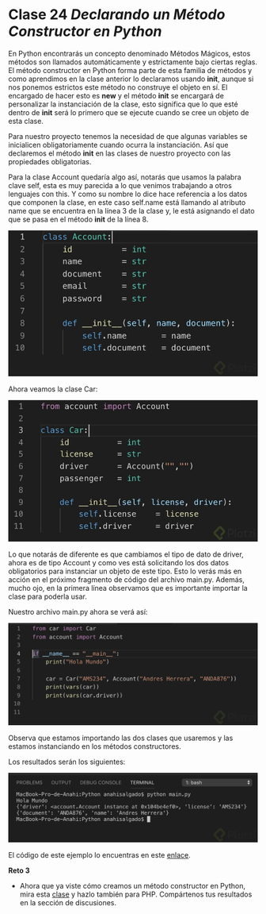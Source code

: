 # Clase 24 *Declarando un Método Constructor en Python*

En Python encontrarás un concepto denominado Métodos Mágicos, estos métodos son llamados automáticamente y estrictamente bajo ciertas reglas. El método constructor en Python forma parte de esta familia de métodos y como aprendimos en la clase anterior lo declaramos usando __init__, aunque si nos ponemos estrictos este método no construye el objeto en sí. El encargado de hacer esto es __new__ y el método __init__ se encargará de personalizar la instanciación de la clase, esto significa que lo que esté dentro de __init__ será lo primero que se ejecute cuando se cree un objeto de esta clase.

Para nuestro proyecto tenemos la necesidad de que algunas variables se inicialicen obligatoriamente cuando ocurra la instanciación. Así que declaremos el método __init__ en las clases de nuestro proyecto con las propiedades obligatorias.

Para la clase Account quedaría algo así, notarás que usamos la palabra clave self, esta es muy parecida a lo que venimos trabajando a otros lenguajes con this. Y como su nombre lo dice hace referencia a los datos que componen la clase, en este caso self.name está llamando al atributo name que se encuentra en la línea 3 de la clase y, le está asignando el dato que se pasa en el método __init__ de la línea 8.

![src/POO_102](../src/POO_102.png)

Ahora veamos la clase Car:

![src/POO_103](../src/POO_103.png)

Lo que notarás de diferente es que cambiamos el tipo de dato de driver, ahora es de tipo Account y como ves está solicitando los dos datos obligatorios para instanciar un objeto de este tipo. Esto lo verás más en acción en el próximo fragmento de código del archivo main.py. Además, mucho ojo, en la primera línea observamos que es importante importar la clase para poderla usar.

Nuestro archivo main.py ahora se verá así:

![src/POO_104](../src/POO_104.png)

Observa que estamos importando las dos clases que usaremos y las estamos instanciando en los métodos constructores.

Los resultados serán los siguientes:

![src/POO_105](../src/POO_105.png)

El código de este ejemplo lo encuentras en este [enlace](https://www.wireshark.org/(https://github.com/anncode1/Curso-POO-Platzi/tree/3.2.ConstructorPython) "enlace").

**Reto 3**

- Ahora que ya viste cómo creamos un método constructor en Python, mira esta [clase](https://platzi.com/clases/1338-php/12930-constructor-y-metodos/ "clase") y hazlo también para PHP. Compártenos tus resultados en la sección de discusiones.